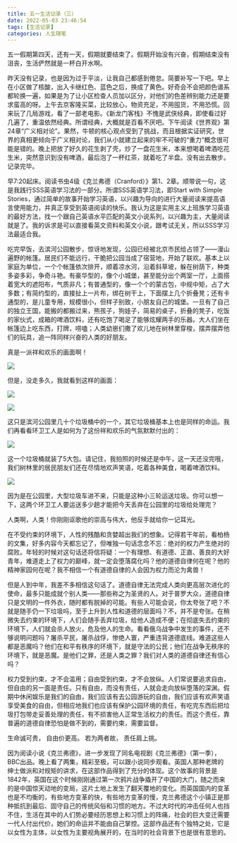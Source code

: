 ```yaml
---
title: 五一生活记录（三）
date: 2022-05-03 23:46:54
tags: [生活记录]
categories: 人生随笔
---
```

五一假期第四天，还有一天，假期就要结束了。假期开始没有兴奋，假期结束没有沮丧，生活俨然就是一杯白开水啊。

昨天没有记录，也是因为过于平淡，让我自己都感到倦怠。简要补写一下吧。早上在小区做了核酸，出入卡继红色、蓝色之后，换成了黄色。好奇会不会把颜色谱系都轮换一遍，如果是为了让小区检查人员加以区分，对他们的色差辨别能力还是要求蛮高的呀。上午去京客隆买菜，比较放心，物资充足，不用囤货，不用恐慌。回来玩了几局游戏，看了一部老电影。《新龙门客栈》不愧是武侠经典，即使看过好几遍了，重温依然经典。所谓经典，大概就是百看不厌吧。下午阅读《世界观》第24章“广义相对论”。果然，牛顿的核心观点受到了挑战，而且根据实证研究，世界的真相更倾向于广义相对论，我们从小就建立起来的牢不可破的“重力”概念很可能是错的。晚上把放了好久的花生剥了壳，炒了一盘花生米，本来想喝着啤酒吃花生米，突然意识到没有啤酒，最后泡了一杯红茶，就着吃了半盘。没有出去散步。记录完毕。

早7:20起床。阅读书虫4级《克兰弗德（Cranford）》第1、2章。顺带说一句，这是我践行SSS英语学习法的一部分。所谓SSS英语学习法，即Start with Simple Stories，通过简单的故事开始学习英语，以兴趣为导向的进行大量阅读来提高语言使用能力，并真正享受到英语阅读的快乐。我认为这是实用主义上班族学习英语的最好方法，找一个跟自己英语水平匹配的英文小说系列，以兴趣为主，大量阅读就是了。我的诉求是可以直接看英文资料和英文小说，跟考试无关，所以SSS学习法最适合我。

吃完早饭，去滨河公园散步，惊讶地发现，公园已经被北京市民给占领了——漫山遍野的帐篷。居民们不能远行，干脆把公园当成了宿营地，开始了联欢。基本上以家庭为单位，一个个帐篷依次排开，顺着凉水河，沿着斜草坡，躲在树荫下，种类多姿多彩，争奇斗艳。有豪华型的，像个小城堡，甚至能分出个两室一厅，上面搭着宽大的遮阳布，气质非凡；有普通型的，像一个个的蒙古包，中规中矩，占了大多数；有简约型的，直接扯上一片布，绑在树干上，下面摆上几个折叠凳；还有卡通型的，是儿童专用，规模很小，但样子别致，小朋友自己的城堡。一旦有了自己的独立王国，能搬的都搬过来，熊孩子，狗娃子，简易的桌子，折叠的凳子，吃饭的家伙式，成箱的啤酒饮料，还有吃饱了喝足了能够炫耀两手的乐器。大人们坐在帐篷边上吃东西，打牌，唠嗑；人类幼崽们撒了欢儿地在树林里穿梭，摆弄摆弄他们的玩具，追一阵同样兴奋的人类的好朋友。

真是一派祥和欢乐的画面啊！

![](五一生活记录（三）/001.jpg)

但是，没走多久，我就看到这样的画面：

![](五一生活记录（三）/002.jpg)

![](五一生活记录（三）/003.jpg)

这只是滨河公园里几十个垃圾桶中的一个，其它垃圾桶基本上也是同样的命运。我们再看看环卫工人是如何为了这份祥和欢乐的气氛默默付出的：

![](五一生活记录（三）/004.jpg)

这一个垃圾桶就装了5大包。请记住，我拍照的时候还是中午，这一天还没完哦，我们树林里的居民朋友们还在尽情地欢声笑语，吃着各种美食，喝着啤酒饮料。

![](五一生活记录（三）/005.jpg)

因为是在公园里，大型垃圾车进不来，只能是这种小三轮运送垃圾。你可以想一下，这两个环卫工人要运送多少趟才能把今天丢弃在公园里的垃圾给处理完？

人类啊，人类！你刚刚讴歌他的崇高与伟大，他反手就给你一记耳光。

在不受约束的环境下，人性的残酷和贪婪超出我们的想象。记得若干年前，看柏杨的文集，好多内容今天都忘记了，但唯独一句话念念不忘：绝对的权力产生绝对的腐败。年轻的时候对这句话还将信将疑：一个有理想、有道德、正直、善良的大好青年，难道走上了权力的巅峰，就一定会堕落腐化吗？他的道德自律何在呢？他的精神家园何在呢？我不相信一个有道德自律的人会因为权力而沦为禽兽！

但是人到中年，我差不多相信这句话了。道德自律无法完成人类向更高层次进化的使命，最多只能成就个别人类——那些称之为圣贤的人。对于普罗大众，道德自律只是文明的一件外衣，随时都有脱掉的可能。有些人可能会说，你太夸张了吧？不就是随手仍一下垃圾吗，至于上升到人性和道德的层面吗？不，并不是夸张。在稍微失去约束的环境下，人们会随手丢弃垃圾，给他人造成不便；在彻底失去约束的环境下，人们就会杀人放火，危及他人的生命。看看俄乌战争中发生的事件，还不够说明问题吗？屠杀平民，屠杀战俘，惨绝人寰，严重违背道德底线。难道这些人都是恶魔吗？他们在和平有秩序的环境下，就是守法的公民；他们在战争无秩序的环境下，就是恶魔。是他们之罪，还是人类之罪？我们对人类的道德自律还有信心吗？

权力受到约束，才不会滥用；自由受到约束，才不会放纵。人们常说要追求自由，但自由的另一面是责任。只有自由，而没有责任，人就会走向放纵堕落的深渊。假期中休闲娱乐是我们的自由，我们应该有去公园游玩的自由，我们应该有欢声笑语享受美食的自由，但相应地我们也应该有保护公园环境的责任，有吃完东西后把垃圾打包带走妥善处理的责任，有不损害他人正常生活权力的责任。而这个责任，靠普遍的道德自律恐怕是做不到的，需要约束，需要监督。

生命诚可贵，
自由价更高。
若为两者故，
责任肩上挑。

因为阅读小说《克兰弗德》，进一步发现了同名电视剧《克兰弗德》（第一季），BBC出品。晚上看了两集，精彩至极，可以跟小说同步观看。英国人那种老牌的绅士做派和对规矩的讲求，在这部作品得到了充分的体现。这个故事的背景是1842年，英国在这个时候刚刚通过第一次鸦片战争撬开了中国的大门，随之而来的是中国惊天动地的变局，这片土地上发生了翻天覆地的变化。而英国国内的变革也是不均衡的，有些地方变革的快，有些地方变革的慢，克兰弗德这个小镇正是那种抵抗到最后、固守自己的传统风俗和习惯的地方。不过大时代的冲击任何人也挡不住，生活在其中的人们势必要经历思想上和习惯上的阵痛，社会的巨大变迁需要一代人付出代价，她们的命运并不能由自己掌控。这部作品还有个独特之处，它是以女性为主体，以女性为主要视角展开的，在当时的社会背景下也是很有意思的。